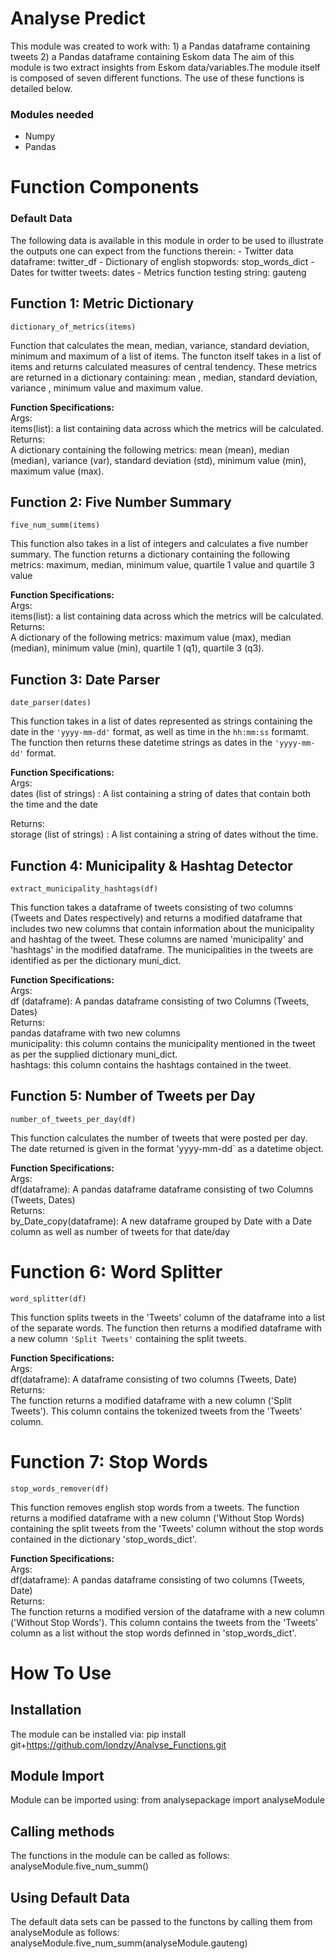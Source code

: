 # Analyse Predict

This module was created to work with:
    1) a Pandas dataframe containing tweets
    2) a Pandas dataframe containing Eskom data
The aim of this module is two extract insights from Eskom data/variables.The module itself is composed of seven different functions. The use of these functions is detailed below.

### Modules needed
- Numpy
- Pandas

# Function Components

### Default Data
The following data is available in this module in order to be used to illustrate the outputs one can expect from the functions therein: 
    - Twitter data dataframe: twitter_df
    - Dictionary of english stopwords: stop_words_dict
    - Dates for twitter tweets: dates
    - Metrics function testing string: gauteng

## Function 1: Metric Dictionary
    dictionary_of_metrics(items)

Function that calculates the mean, median, variance, standard deviation, minimum and maximum of a list of items. The functon itself takes in a list of items and returns calculated measures of central tendency. These metrics are returned in a dictionary containing: mean , median, standard deviation, variance , minimum value and maximum value.

**Function Specifications:**  
Args:  
    items(list): a list containing data across which the metrics will be calculated.  
Returns:  
    A dictionary containing the following metrics: mean (mean), median (median), variance (var), standard deviation (std), minimum value (min), maximum value (max).


## Function 2: Five Number Summary
    five_num_summ(items)

 This function also takes in a list of integers and calculates a five number summary. The function returns a dictionary containing the following metrics: maximum, median, minimum value, quartile 1 value and quartile 3 value

**Function Specifications:**  
Args:  
    items(list): a list containing data across which the metrics will be calculated.  
Returns:  
    A dictionary of the following metrics: maximum value (max), median (median), minimum value (min), quartile 1 (q1), quartile 3 (q3).


## Function 3: Date Parser
    date_parser(dates)

This function takes in a list of dates represented as strings containing the date in the `'yyyy-mm-dd'` format, as well as time in the `hh:mm:ss` formamt. The function then returns these datetime strings as dates in the `'yyyy-mm-dd'` format.

**Function Specifications:**  
Args:  
    dates (list of strings) : A list containing a string of dates that contain both the time and the date  
    
Returns:  
    storage (list of strings) : A list containing a string of dates without the time.


## Function 4: Municipality & Hashtag Detector
    extract_municipality_hashtags(df)

This function takes a dataframe of tweets consisting of two columns (Tweets and Dates respectively) and returns a modified dataframe that includes two new columns that contain information about the municipality and hashtag of the tweet. These columns are named 'municipality' and 'hashtags' in the modified dataframe. The municipalities in the tweets are identified as per the dictionary muni_dict.

**Function Specifications:**  
Args:  
    df (dataframe): A pandas dataframe consisting of two Columns (Tweets, Dates)  
Returns:  
    pandas dataframe with two new columns  
    municipality: this column contains the municipality mentioned in the tweet as per the supplied dictionary muni_dict.  
    hashtags: this column contains the hashtags contained in the tweet.


## Function 5: Number of Tweets per Day
    number_of_tweets_per_day(df)

This function calculates the number of tweets that were posted per day. The date returned is given in the format 'yyyy-mm-dd` as a datetime object.

**Function Specifications:**  
Args:  
    df(dataframe): A pandas dataframe dataframe consisting of two Columns (Tweets, Dates)  
Returns:  
    by_Date_copy(dataframe): A new dataframe grouped by Date with a Date column as well as number of tweets for that date/day


# Function 6: Word Splitter
    word_splitter(df)
    
This function splits tweets in the 'Tweets' column of the dataframe into a list of the separate words. The function then returns a modified dataframe with a new column `'Split Tweets'` containing the split tweets.

**Function Specifications:**  
Args:  
    df(dataframe): A dataframe consisting of two columns (Tweets, Date)  
Returns:  
    The function returns a modified dataframe with a new column ('Split Tweets'). This column contains the tokenized tweets from the 'Tweets' column.

# Function 7: Stop Words
    stop_words_remover(df)

This function removes english stop words from a tweets. The function returns a modified dataframe with a new column ('Without Stop Words) containing the split tweets from the 'Tweets' column without the stop words contained in the dictionary 'stop_words_dict'.

**Function Specifications:**  
Args:  
    df(dataframe): A pandas dataframe consisting of two columns (Tweets, Date)  
Returns:  
    The function returns a modified version of the dataframe with a new column ('Without Stop Words'). This column contains the tweets from the 'Tweets' column as a list without the stop words definned in 'stop_words_dict'.

# How To Use

## Installation
The module can be installed via: 
pip install git+https://github.com/londzy/Analyse_Functions.git

## Module Import
Module can be imported using:
from analysepackage import analyseModule

## Calling methods
The functions in the module can be called as follows:
analyseModule.five_num_summ()

## Using Default Data
The default data sets can be passed to the functons by calling them from analyseModule as follows:
analyseModule.five_num_summ(analyseModule.gauteng)

